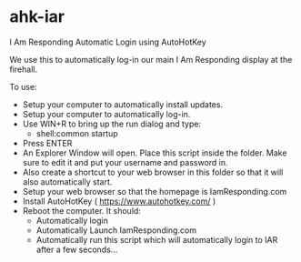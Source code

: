 # ahk-iar
I Am Responding Automatic Login using AutoHotKey

We use this to automatically log-in our main I Am Responding display at the firehall.

To use:
- Setup your computer to automatically install updates.
- Setup your computer to automatically log-in.
- Use WIN+R to bring up the run dialog and type:
  - shell:common startup
- Press ENTER
- An Explorer Window will open. Place this script inside the folder. Make sure to edit it and put your username and password in.
- Also create a shortcut to your web browser in this folder so that it will also automatically start.
- Setup your web browser so that the homepage is IamResponding.com
- Install AutoHotKey ( https://www.autohotkey.com/ )
- Reboot the computer. It should:
  - Automatically login
  - Automatically Launch IamResponding.com
  - Automatically run this script which will automatically login to IAR after a few seconds...
